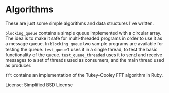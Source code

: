 # Algorithms

These are just some simple algorithms and data structures I've written.

`blocking_queue` contains a simple queue implemented with a circular array.
The idea is to make it safe for multi-threaded programs in order to use it
as a message queue. In `blocking_queue` two sample programs are available
for testing the queue. `test_queue1` uses it in a single thread, to test the
basic functionality of the queue. `test_queue_threaded` uses it to send and
receive messages to a set of threads used as consumers, and the main thread
used as producer.

`fft` contains an implementation of the Tukey-Cooley FFT algorithm in Ruby.

License: Simplified BSD License
